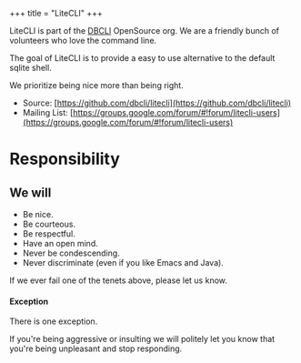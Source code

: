 +++
title = "LiteCLI"
+++

LiteCLI is part of the [DBCLI](https://dbcli.com) OpenSource org. We are a friendly bunch of volunteers who love the command line.

The goal of LiteCLI is to provide a easy to use alternative to the
default sqlite shell.

We prioritize being nice more than being right.

* Source: [https://github.com/dbcli/litecli](https://github.com/dbcli/litecli)
* Mailing List:  [https://groups.google.com/forum/#!forum/litecli-users](https://groups.google.com/forum/#!forum/litecli-users)
 
Responsibility
==============

We will
------

* Be nice.
* Be courteous.
* Be respectful.
* Have an open mind.
* Never be condescending.
* Never discriminate (even if you like Emacs and Java).

If we ever fail one of the tenets above, please let us know.

#### Exception

There is one exception.

If you're being aggressive or insulting we will politely let you know that
you're being unpleasant and stop responding.
